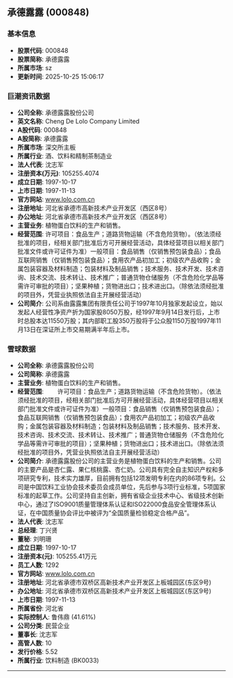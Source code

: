 ## 承德露露 (000848)

### 基本信息

- **股票代码**: 000848
- **股票简称**: 承德露露
- **所属市场**: sz
- **更新时间**: 2025-10-25 15:06:17

### 巨潮资讯数据

- **公司全称**: 承德露露股份公司
- **英文名称**: Cheng De Lolo Company Limited
- **A股代码**: 000848
- **A股简称**: 承德露露
- **所属市场**: 深交所主板
- **所属行业**: 酒、饮料和精制茶制造业
- **法人代表**: 沈志军
- **注册资本(万元)**: 105255.4074
- **成立日期**: 1997-10-17
- **上市日期**: 1997-11-13
- **官方网站**: www.lolo.com.cn
- **注册地址**: 河北省承德市高新技术产业开发区（西区8号）
- **办公地址**: 河北省承德市高新技术产业开发区（西区8号）
- **主营业务**: 植物蛋白饮料的生产和销售。
- **经营范围**: 许可项目：食品生产；道路货物运输（不含危险货物）。（依法须经批准的项目，经相关部门批准后方可开展经营活动，具体经营项目以相关部门批准文件或许可证件为准）一般项目：食品销售（仅销售预包装食品）；食品互联网销售（仅销售预包装食品）；食用农产品初加工；初级农产品收购；金属包装容器及材料制造；包装材料及制品销售；技术服务、技术开发、技术咨询、技术交流、技术转让、技术推广；普通货物仓储服务（不含危险化学品等需许可审批的项目）；坚果种植；货物进出口；技术进出口。（除依法须经批准的项目外，凭营业执照依法自主开展经营活动）
- **公司简介**: 公司系由露露集团有限责任公司于1997年10月独家发起设立，始以发起人经营性净资产折为国家股8050万股，经1997年9月14日发行后，上市时总股本达11550万股；其内部职工股350万股将于公众股1150万股1997年11月13日在深证所上市交易期满半年后上市。

### 雪球数据

- **公司全称**: 承德露露股份公司
- **公司简称**: 承德露露
- **主营业务**: 植物蛋白饮料的生产和销售。
- **经营范围**: 　　许可项目：食品生产；道路货物运输（不含危险货物）。（依法须经批准的项目，经相关部门批准后方可开展经营活动，具体经营项目以相关部门批准文件或许可证件为准）一般项目：食品销售（仅销售预包装食品）；食品互联网销售（仅销售预包装食品）；食用农产品初加工；初级农产品收购；金属包装容器及材料制造；包装材料及制品销售；技术服务、技术开发、技术咨询、技术交流、技术转让、技术推广；普通货物仓储服务（不含危险化学品等需许可审批的项目）；坚果种植；货物进出口；技术进出口。（除依法须经批准的项目外，凭营业执照依法自主开展经营活动）
- **公司简介**: 承德露露股份公司的主营业务是植物蛋白饮料的生产和销售。公司的主要产品是杏仁露、果仁核桃露、杏仁奶。公司具有完全自主知识产权和多项研究专利，技术实力雄厚，目前拥有包括12项发明专利在内的86项专利。公司是中国饮料工业协会技术委员会成员单位，先后参与3项行业标准，5项国家标准的起草工作。公司坚持自主创新，拥有省级企业技术中心、省级技术创新中心，通过了ISO9001质量管理体系认证和ISO22000食品安全管理体系认证，在中国质量协会评比中被评为“全国质量检验稳定合格产品”。
- **法人代表**: 沈志军
- **总经理**: 丁兴贤
- **董秘**: 刘明珊
- **成立日期**: 1997-10-17
- **注册资本(元)**: 105255.41万元
- **员工人数**: 1292
- **官方网站**: www.lolo.com.cn
- **注册地址**: 河北省承德市双桥区高新技术产业开发区上板城园区(东区9号)
- **办公地址**: 河北省承德市双桥区高新技术产业开发区上板城园区(东区9号)
- **上市日期**: 1997-11-13
- **所属省份**: 河北省
- **实际控制人**: 鲁伟鼎 (41.61%)
- **公司分类**: 民营企业
- **董事长**: 沈志军
- **高管人数**: 10
- **发行价格**: 5.52
- **所属行业**: 饮料制造 (BK0033)

---